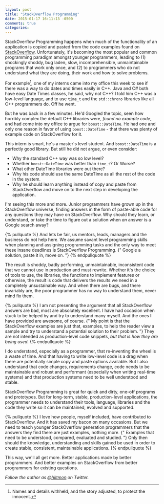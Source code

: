 ```yaml
---
layout: post
title: "StackOverflow Programming"
date: 2015-01-17 16:11:13 -0500
comments: true
categories: 
---
```


StackOverflow Programming happens when much of the functionality of an application is copied and pasted from the code examples found on [StackOverflow](https://stackoverflow.com). Unfortunately, it's becoming the most popular and common programming paradigm amongst younger programmers, leading to (1) shockingly shoddy, bug laden, slow, incomprehensible, unmaintainable programs that work only once, and (2) to programmers who do not understand what they are doing, their work and how to solve problems.

For example[^1], one of my interns came into my office this week to see if there was a way to do dates and times easily in C++. Java and C# both have easy Date Times classes, he said, why not C++? I told him C++ was a low-level language, and to use `time_t` and the `std::chrono` libraries like all C++ programmers do. Off he went.

But he was back in a few minutes. He'd Googled the topic, seen how horribly complex the default C++ libraries were, *found no example code*, and had come into my office to argue for `boost::DateTime`. He had one and only one reason in favor of using `boost::DateTime` - that there was plenty of example code on StackOverflow for it.

This intern is smart, he's a master's level student. And `boost::DateTime` is a perfectly good library. But still he did not argue, or even consider:

* Why the standard C++ way was so low level?
* Whether `boost::DateTime` was better than `time_t`? Or Worse?
* What other DateTime libraries were out there?
* Why his code should use the same DateTime as all the rest of the code in the system.
* Why he should learn anything instead of copy and paste from StackOverflow and move on to the next step in developing the application.

I'm seeing this more and more. Junior programmers have grown up in the StackOverflow universe, finding answers in the form of paste-able code for any questions they may have on StackOverflow. Why should they learn, or understand, or take the time to figure out a solution when *an* answer is a Google search away?

{% pullquote %}
And lets be fair, us mentors, leads, managers and the business do not help here. We assume savant level programming skills when planning and assigning programming tasks and the only way to meet these insane deadlines is StackOverflow Programming. {" Google a solution, paste it in, move on. "}
{% endpullquote %}

The result is shoddy, badly performing, unmaintainable, inconsistent code that we cannot use in production and must rewrite. Whether it's the choice of tools to use, the libraries, the functions to implement features or otherwise, the result is code that delivers the results we need in a completely unsustainable way. And when there are bugs, and there invariably are, the poor programmer has no way to understand them, never mind fix them.

{% pullquote %}
I am not presenting the argument that all StackOverflow answers are bad, most are absolutely excellent. I have had occasion when stuck to be helped by and try to understand many myself. And the ones I have provided are awesome, of course. {" My point is that the StackOverflow examples are just that, examples, to help the reader view a sample and try to understand a potential solution to their problem. "} They are not intended as production-level code snippets, *but that is how they are being used.*
{% endpullquote %}

I do understand, especially as a programmer, that re-inventing the wheel is a waste of time. And that having to write low-level code is a drag when there are potentially simple copy and paste options available. But I also understand that code changes, requirements change, code needs to be maintainable and robust and performant (especially when writing real-time systems) and that production systems need to be well understood and stable.

StackOverflow Programming is great for quick and dirty, one-off programs and prototypes. But for long-term, stable, production-level applications, the programmer needs to understand their tools, language, libraries and the code they write so it can be maintained, evolved and supported.

{% pullquote %}
I love how people, myself included, have contributed to StackOverflow. And it has saved my bacon on many occasions. But we need to teach younger StackOverflow generation programmers that the answers they find there are just examples, nothing more. {" Examples that need to be understood, compared, evaluated and studied. "} Only then should the knowledge, understanding and skills gained be used in order to create stable, consistent, maintainable applications.
{% endpullquote %}

This way, we'll all get more. Better applications made by better programmers. And better examples on StackOverflow from better programmers for existing questions.

*Follow the author as [@hiltmon](https://twitter.com/hiltmon) on Twitter.*

[^1]: Names and details withheld, and the story adjusted, to protect the innocent.